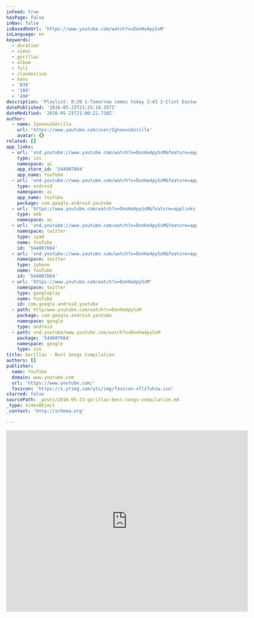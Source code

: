 ```yaml
---
inFeed: true
hasPage: false
inNav: false
isBasedOnUrl: 'https://www.youtube.com/watch?v=DonHa4pySsM'
inLanguage: en
keywords:
  - duration
  - views
  - gorillaz
  - album
  - full
  - clandestino
  - manu
  - '838'
  - '189'
  - '490'
description: 'Playlist: 0:20 1-Tomorrow comes today 3:43 2-Clint Eastwood 9:56 3-Sound check 14:48 4-Rock the house 19:07 5-Dirty Harry 23:01 6-Feel good inc. 26:51 7-El mañana 30:51 8-Every planet we reach is dead 35:55 9-Rhinestone eyes 39:25 10-Stylo 44:08 11-Broken 47:33 12-Some kind of nature -------------------------------------------------------- Hi People!'
datePublished: '2016-05-23T21:25:18.357Z'
dateModified: '2016-05-23T21:00:22.710Z'
author:
  - name: IgneousGorilla
    url: 'https://www.youtube.com/user/IgneousGorilla'
    avatar: {}
related: []
app_links:
  - url: 'vnd.youtube://www.youtube.com/watch?v=DonHa4pySsM&feature=applinks'
    type: ios
    namespace: ai
    app_store_id: '544007664'
    app_name: YouTube
  - url: 'vnd.youtube://www.youtube.com/watch?v=DonHa4pySsM&feature=applinks'
    type: android
    namespace: ai
    app_name: YouTube
    package: com.google.android.youtube
  - url: 'https://www.youtube.com/watch?v=DonHa4pySsM&feature=applinks'
    type: web
    namespace: ai
  - url: 'vnd.youtube://www.youtube.com/watch?v=DonHa4pySsM&feature=applinks'
    namespace: twitter
    type: ipad
    name: YouTube
    id: '544007664'
  - url: 'vnd.youtube://www.youtube.com/watch?v=DonHa4pySsM&feature=applinks'
    namespace: twitter
    type: iphone
    name: YouTube
    id: '544007664'
  - url: 'https://www.youtube.com/watch?v=DonHa4pySsM'
    namespace: twitter
    type: googleplay
    name: YouTube
    id: com.google.android.youtube
  - path: http/www.youtube.com/watch?v=DonHa4pySsM
    package: com.google.android.youtube
    namespace: google
    type: android
  - path: vnd.youtube/www.youtube.com/watch?v=DonHa4pySsM
    package: '544007664'
    namespace: google
    type: ios
title: Gorillaz - Best Songs Compilation
authors: []
publisher:
  name: YouTube
  domain: www.youtube.com
  url: 'https://www.youtube.com/'
  favicon: 'https://s.ytimg.com/yts/img/favicon-vflz7uhzw.ico'
starred: false
sourcePath: _posts/2016-05-23-gorillaz-best-songs-compilation.md
_type: VideoObject
_context: 'http://schema.org'

---
```

<iframe src="https://cdn.embedly.com/widgets/media.html?src=https%3A%2F%2Fwww.youtube.com%2Fembed%2FDonHa4pySsM%3Ffeature%3Doembed&amp;url=http%3A%2F%2Fwww.youtube.com%2Fwatch%3Fv%3DDonHa4pySsM&amp;image=https%3A%2F%2Fi.ytimg.com%2Fvi%2FDonHa4pySsM%2Fhqdefault.jpg&amp;key=b7d04c9b404c499eba89ee7072e1c4f7&amp;type=text%2Fhtml&amp;schema=youtube" width="640" height="480" scrolling="no" frameborder="0" allowfullscreen="" style=""></iframe>
